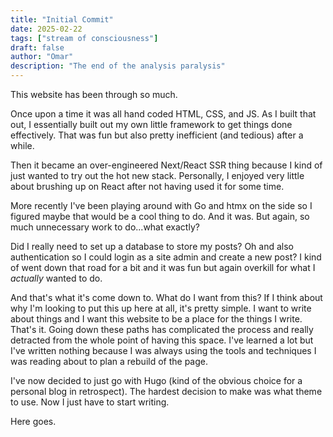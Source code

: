 ```yaml
---
title: "Initial Commit"
date: 2025-02-22
tags: ["stream of consciousness"]
draft: false
author: "Omar"
description: "The end of the analysis paralysis"
---
```


This website has been through so much.

Once upon a time it was all hand coded HTML, CSS, and JS. As I built that out, I essentially built out my own little framework to get things done effectively. That was fun but also pretty inefficient (and tedious) after a while.

Then it became an over-engineered Next/React SSR thing because I kind of just wanted to try out the hot new stack. Personally, I enjoyed very little about brushing up on React after not having used it for some time.

More recently I've been playing around with Go and htmx on the side so I figured maybe that would be a cool thing to do. And it was. But again, so much unnecessary work to do...what exactly? 

Did I really need to set up a database to store my posts? Oh and also authentication so I could login as a site admin and create a new post? I kind of went down that road for a bit and it was fun but again overkill for what I *actually* wanted to do.

And that's what it's come down to. What do I want from this? If I think about why I'm looking to put this up here at all, it's pretty simple. I want to write about things and I want this website to be a place for the things I write. That's it. Going down these paths has complicated the process and really detracted from the whole point of having this space. I've learned a lot but I've written nothing because I was always using the tools and techniques I was reading about to plan a rebuild of the page.

I've now decided to just go with Hugo (kind of the obvious choice for a personal blog in retrospect). The hardest decision to make was what theme to use. Now I just have to start writing.

Here goes.

